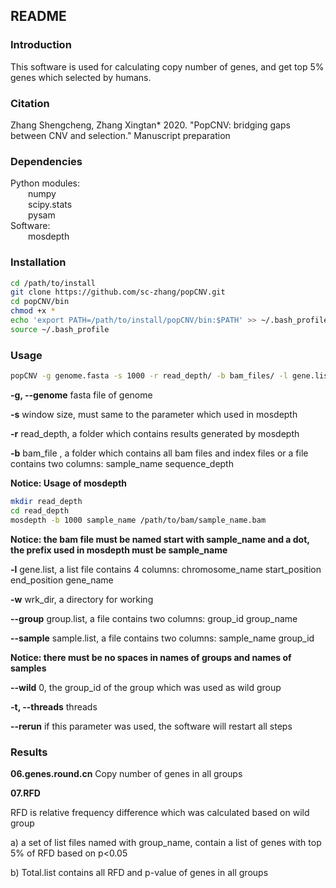 ## README

### Introduction

This software is used for calculating copy number of genes, and get top 5% genes which selected by humans.

### Citation
Zhang Shengcheng, Zhang Xingtan* 2020. "PopCNV: bridging gaps between CNV and selection." Manuscript preparation

###  Dependencies

Python modules:  
&ensp;&ensp;&ensp;&ensp;numpy  
&ensp;&ensp;&ensp;&ensp;scipy.stats  
&ensp;&ensp;&ensp;&ensp;pysam  
Software:  
&ensp;&ensp;&ensp;&ensp;mosdepth  

### Installation

```sh
cd /path/to/install
git clone https://github.com/sc-zhang/popCNV.git
cd popCNV/bin
chmod +x *
echo 'export PATH=/path/to/install/popCNV/bin:$PATH' >> ~/.bash_profile
source ~/.bash_profile
```

### Usage

```sh
popCNV -g genome.fasta -s 1000 -r read_depth/ -b bam_files/ -l gene.list -w wrk_dir --group group.list --sample sample.group --wild 0
```

**-g, --genome** fasta file of genome

**-s** window size, must same to the parameter which used in mosdepth

**-r** read_depth, a folder which contains results generated by mosdepth

**-b** bam_file , a folder which contains all bam files and index files or a file contains two columns: sample_name sequence_depth

**Notice: Usage of mosdepth**

```sh
mkdir read_depth
cd read_depth
mosdepth -b 1000 sample_name /path/to/bam/sample_name.bam
```

**Notice: the bam file must be named start with sample_name and a dot, the prefix used in mosdepth must be sample_name**

**-l** gene.list, a list file contains 4 columns: chromosome_name start_position end_position gene_name

**-w** wrk_dir, a directory for working

**--group** group.list, a file contains two columns: group_id group_name

**--sample** sample.list, a file contains two columns: sample_name group_id

**Notice: there must be no spaces in names of groups and names of samples**

**--wild** 0, the group_id of the group which was used as wild group

**-t, --threads** threads

**--rerun** if this parameter was used, the software will restart all steps

### Results

**06.genes.round.cn** Copy number of genes in all groups

**07.RFD**

RFD is relative frequency difference which was calculated based on wild group

a) a set of list files named with group_name, contain a list of genes with top 5% of RFD based on p<0.05

b) Total.list contains all RFD and p-value of genes in all groups
